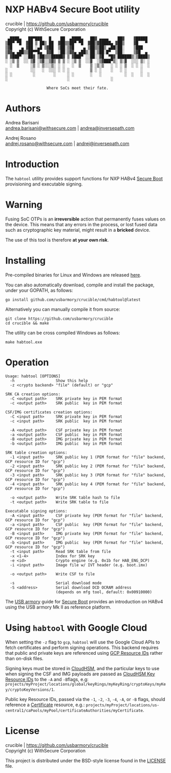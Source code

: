 NXP HABv4 Secure Boot utility
=============================

crucible | https://github.com/usbarmory/crucible  
Copyright (c) WithSecure Corporation

```
 ▄████▄   ██▀███   █    ██  ▄████▄   ██▓ ▄▄▄▄    ██▓    ▓█████
▒██▀ ▀█  ▓██ ▒ ██▒ ██  ▓██▒▒██▀ ▀█  ▓██▒▓█████▄ ▓██▒    ▓█   ▀
▒▓█    ▄ ▓██ ░▄█ ▒▓██  ▒██░▒▓█    ▄ ▒██▒▒██▒ ▄██▒██░    ▒███
▒▓▓▄ ▄██▒▒██▀▀█▄  ▓▓█  ░██░▒▓▓▄ ▄██▒░██░▒██░█▀  ▒██░    ▒▓█  ▄
▒ ▓███▀ ░░██▓ ▒██▒▒▒█████▓ ▒ ▓███▀ ░░██░░▓█  ▀█▓░██████▒░▒████▒
░ ░▒ ▒  ░░ ▒▓ ░▒▓░░▒▓▒ ▒ ▒ ░ ░▒ ▒  ░░▓  ░▒▓███▀▒░ ▒░▓  ░░░ ▒░ ░
  ░  ▒     ░▒ ░ ▒░░░▒░ ░ ░   ░  ▒    ▒ ░▒░▒   ░ ░ ░ ▒  ░ ░ ░  ░
░          ░░   ░  ░░░ ░ ░ ░         ▒ ░ ░    ░   ░ ░      ░
░ ░         ░        ░     ░ ░       ░   ░          ░  ░   ░  ░
░                          ░                  ░

                  Where SoCs meet their fate.
```

Authors
=======

Andrea Barisani  
andrea.barisani@withsecure.com | andrea@inversepath.com  

Andrej Rosano  
andrej.rosano@withsecure.com | andrej@inversepath.com  

Introduction
============

The `habtool` utility provides support functions for NXP HABv4
[Secure Boot](https://github.com/usbarmory/usbarmory/wiki/Secure-boot-(Mk-II))
provisioning and executable signing.

Warning
=======

Fusing SoC OTPs is an **irreversible** action that permanently fuses values on
the device. This means that any errors in the process, or lost fused data such
as cryptographic key material, might result in a **bricked** device.

The use of this tool is therefore **at your own risk**.

Installing
==========

Pre-compiled binaries for Linux and Windows are released
[here](https://github.com/usbarmory/crucible/releases).

You can also automatically download, compile and install the package, under
your GOPATH, as follows:

```
go install github.com/usbarmory/crucible/cmd/habtool@latest
```

Alternatively you can manually compile it from source:

```
git clone https://github.com/usbarmory/crucible
cd crucible && make
```

The utility can be cross compiled Windows as follows:

```
make habtool.exe
```

Operation
=========

```
Usage: habtool [OPTIONS]
  -h                  Show this help
  -z <crypto backend> "file" (default) or "gcp"

SRK CA creation options:
  -C <output path>    SRK private key in PEM format
  -c <output path>    SRK public  key in PEM format

CSF/IMG certificates creation options:
  -C <input path>     SRK private key in PEM format
  -c <input path>     SRK public  key in PEM format

  -A <output path>    CSF private key in PEM format
  -a <output path>    CSF public  key in PEM format
  -B <output path>    IMG private key in PEM format
  -b <output path>    IMG public  key in PEM format

SRK table creation options:
  -1 <input path>     SRK public key 1 (PEM format for "file" backend, GCP resource ID for "gcp")
  -2 <input path>     SRK public key 2 (PEM format for "file" backend, GCP resource ID for "gcp")
  -3 <input path>     SRK public key 3 (PEM format for "file" backend, GCP resource ID for "gcp")
  -4 <input path>     SRK public key 4 (PEM format for "file" backend, GCP resource ID for "gcp")

  -o <output path>    Write SRK table hash to file
  -t <output path>    Write SRK table to file

Executable signing options:
  -A <input path>     CSF private key (PEM format for "file" backend, GCP resource ID for "gcp")
  -a <input path>     CSF public  key (PEM format for "file" backend, GCP resource ID for "gcp") 
  -B <input path>     IMG private key (PEM format for "file" backend, GCP resource ID for "gcp")
  -b <input path>     IMG public  key (PEM format for "file" backend, GCP resource ID for "gcp")
  -t <input path>     Read SRK table from file
  -x <1-4>            Index for SRK key
  -e <id>             Crypto engine (e.g. 0x1b for HAB_ENG_DCP)
  -i <input path>     Image file w/ IVT header (e.g. boot.imx)

  -o <output path>    Write CSF to file

  -s                  Serial download mode
  -S <address>        Serial download DCD OCRAM address
                      (depends on mfg tool, default: 0x00910000)
```

The [USB armory](https://github.com/usbarmory/usbarmory/wiki) guide for
[Secure Boot](https://github.com/usbarmory/usbarmory/wiki/Secure-boot-(Mk-II))
provides an introduction on HABv4 using the USB armory Mk II as reference platform.

Using `habtool` with Google Cloud
=================================

When setting the `-z` flag to `gcp`, `habtool` will use the Google Cloud APIs to fetch certificates
and perform signing operations. This backend requires that public and private keys are referenced
using [GCP Resource IDs](https://cloud.google.com/config-connector/docs/how-to/managing-resources-with-resource-ids)
rather than on-disk files.

Signing keys must be stored in [CloudHSM](https://cloud.google.com/kms/docs/hsm), and the particular
keys to use when signing the CSF and IMG payloads are passed as
[CloudHSM Key Resource IDs](https://cloud.google.com/kms/docs/getting-resource-ids) to the `-A` and `-B`flags, e.g:
`projects/myProject/locations/global/keyRings/myKeyRing/cryptoKeys/myKey/cryptoKeyVersions/1`.

Public key Resource IDs, passed via the `-1`, `-2`, `-3`, `-4`, `-A`, or `-B` flags, should reference a
[Certificate](https://cloud.google.com/certificate-authority-service/docs/reference/rest/v1/projects.locations.caPools.certificates#Certificate)
resource, e.g.:
`projects/myProject/locations/us-central1/caPools/myPool/certificateAuthorities/myCertificate`.

License
=======

crucible | https://github.com/usbarmory/crucible  
Copyright (c) WithSecure Corporation

This project is distributed under the BSD-style license found in the
[LICENSE](https://github.com/usbarmory/crucible/blob/master/LICENSE) file.
